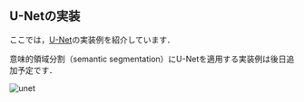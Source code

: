 ## U-Netの実装

ここでは，[U-Net](https://arxiv.org/abs/1505.04597)の実装例を紹介しています．

意味的領域分割（semantic segmentation）にU-Netを適用する実装例は後日追加予定です．

![unet](https://github.com/sg-nm/image-recognition/assets/17783053/30961dc9-6cc9-44fc-9e27-eeb79266f349)
